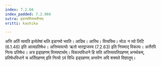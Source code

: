 ```yaml
---
index: 7.2.66
index_padded: 7.2.066
sutra: इडत्त्यर्तिव्ययतीनाम्
vritti: kashika

---
```

अत्ति अर्ति व्ययति इत्येतेषां थलि इडागमो भवति। आदिथ। आरिथ। विव्ययिथ। व्येञः न व्यो लिटि (6.1.46) इति आत्वप्रतिषेधः। अत्तिव्ययत्योः ऋतो भारद्वाजस्य (7.2.63) इति नियमाद् विकल्पः। अर्त्तेरपि नित्यः प्रतिषेधः। अत्र इड्ग्रहणम् विस्पष्टार्थम्। विकल्पविधाने हि सति अत्तिव्ययतिग्रहणम् अनर्थकम्, प्रतिषेधविधाने च अर्तिग्रहणम् इति नित्यो ऽयं विधिः इड्ग्रहणम् अन्तरेण अपि शक्यते विज्ञातुम्।